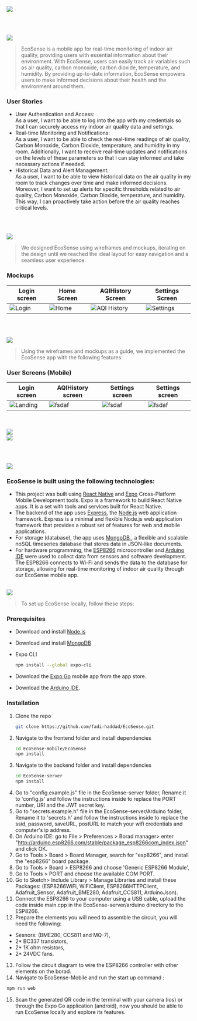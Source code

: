<img src="./readme/title1.svg"/>

<br><br>

<!-- project philosophy -->
<img src="./readme/title2.svg"/>

> EcoSense is a mobile app for real-time monitoring of indoor air quality, providing users with essential information about their environment. With EcoSense, users can easily track air variables such as air quality, carbon monoxide, carbon dioxide, temperature, and humidity. By providing up-to-date information, EcoSense empowers users to make informed decisions about their health and the environment around them.

### User Stories
- User Authentication and Access:<br>
As a user, I want to be able to log into the app with my credentials so that I can securely access my indoor air quality data and settings.
- Real-time Monitoring and Notifications:<br>
As a user, I want to be able to check the real-time readings of air quality, Carbon Monoxide, Carbon Dioxide, temperature, and humidity in my room. Additionally, I want to receive real-time updates and notifications on the levels of these parameters so that I can stay informed and take necessary actions if needed.
- Historical Data and Alert Management:<br>
As a user, I want to be able to view historical data on the air quality in my room to track changes over time and make informed decisions. Moreover, I want to set up alerts for specific thresholds related to air quality, Carbon Monoxide, Carbon Dioxide, temperature, and humidity. This way, I can proactively take action before the air quality reaches critical levels.

<br><br>

<!-- Prototyping -->
<img src="./readme/title3.svg"/>

> We designed EcoSense using wireframes and mockups, iterating on the design until we reached the ideal layout for easy navigation and a seamless user experience.


### Mockups
| Login screen  | Home Screen | AQIHistory Screen| Settings Screen |
| ---| ---| ---| ---|
| ![Login](./readme/demo/eco_login.png) | ![Home](./readme/demo/eco_main.png)| ![AQI History](./readme/demo/eco_history.png) | ![Settings](./readme/demo/eco_settings.png) |

<br><br>

<!-- Implementation -->
<img src="./readme/title4.svg"/>

> Using the wireframes and mockups as a guide, we implemented the EcoSense app with the following features:

### User Screens (Mobile)
| Login screen  | AQIHistory screen | Settings screen | Settings screen |
| ---| ---| ---|---|
| ![Landing](./readme/demo/eco_login.gif) | ![fsdaf](./readme/demo/eco_history.gif) | ![fsdaf](./readme/demo/eco_setting_thresholds.gif) | ![fsdaf](./readme/demo/eco_notifications.gif) |

<br><br>
<img src="./readme/title7.svg"/><br>
<img src="./readme/diagram.svg"/>

<br><br>

<!-- Tech stack -->
<img src="./readme/title5.svg"/>

###  EcoSense is built using the following technologies:

- This project was built using [React Native](https://reactnative.dev/) and [Expo](https://docs.expo.dev/) Cross-Platform Mobile Development tools. Expo is a framework to build React Native apps. It is a set with tools and services built for React Native.
- The backend of the app uses [Express](https://expressjs.com/), the [Node.js](https://nodejs.org/) web application framework. Express is a minimal and flexible Node.js web application framework that provides a robust set of features for web and mobile applications.
- For storage (database), the app uses [MongoDB ](https://www.mongodb.com/), a flexible and scalable noSQL timeseries database that stores data in JSON-like documents.
- For hardware programming, the [ESP8266](https://arduino.esp8266.com/) microcontroller and [Arduino IDE](https://www.arduino.cc/) were used to collect data from sensors and software development. The ESP8266 connects to Wi-Fi and sends the data to the database for storage, allowing for real-time monitoring of indoor air quality through our EcoSense mobile app.
<br><br>

<!-- How to run -->
<img src="./readme/title6.svg"/>

> To set up EcoSense locally, follow these steps:

### Prerequisites

- Download and install [Node.js](https://nodejs.org/en/)

- Download and install [MongoDB](https://www.mongodb.com/docs/manual/installation/)

- Expo CLI
  ```sh
  npm install --global expo-cli
  ```
- Download the [Expo Go](https://expo.dev/client) mobile app from the app store.
- Download the [Arduino IDE](https://www.arduino.cc/).


### Installation

1. Clone the repo
   ```sh
   git clone https://github.com/fadi-haddad/EcoSense.git
   ```
2. Navigate to the frontend folder and install dependencies
   ```sh
   cd EcoSense-mobile/EcoSense
   npm install
   ```
3. Navigate to the backend folder and install dependencies
   ```sh
   cd EcoSense-server
   npm install
   ```
4. Go to "config.example.js" file in the EcoSense-server folder, Rename it to 'config.js' and follow the instructions inside to replace the PORT number, URI and the JWT secret key.
5. Go to "secrets.example.h" file in the EcoSense-server/Arduino folder, Rename it to 'secrets.h' and follow the instructions inside to replace the ssid, password, saveURL, postURL to match your wifi credentials and computer's ip address.
6. On Arduino IDE: go to File > Preferences > Borad manager> enter "http://arduino.esp8266.com/stable/package_esp8266com_index.json" and click OK.
7. Go to Tools > Board > Board Manager, search for "esp8266", and install the "esp8266" board package.
8. Go to Tools > Board > ESP8266 and choose 'Generic ESP8266 Module',
9. Go to Tools > PORT and choose the available COM PORT.
10. Go to Sketch> Include Library > Manage Libraries and install these Packages: (ESP8266WiFi, WiFiClient, ESP8266HTTPClient, Adafruit_Sensor, Adafruit_BME280, Adafruit_CCS811, ArduinoJson).
11. Connect the ESP8266 to your computer using a USB cable, upload the code inside main.cpp in the EcoSense-server/arduino directory to the ESP8266.
12. Prepare the elements you will need to assemble the circuit, you will need the following: 
   - Sesnors: (BME280, CCS811 and MQ-7),
   - 2* BC337 transistors,
   - 2* 1K ohm resistors,
   - 2* 24VDC fans.
13. Follow the circuit diagram to wire the ESP8266 controller with other elements on the borad.
14. Navigate to EcoSense-Mobile and run the start up command :
   ```sh
   npm run web
   ```
15. Scan the generated QR code in the terminal with your camera (ios) or through the Expo Go application (android), now you should be able to run EcoSense locally and explore its features.
